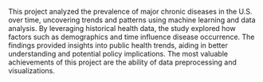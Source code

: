 This project analyzed the prevalence of major chronic diseases in the U.S. over time, uncovering trends and patterns using machine learning and data analysis. By leveraging historical health data, the study explored how factors such as demographics and time influence disease occurrence. The findings provided insights into public health trends, aiding in better understanding and potential policy implications. The most valuable achievements of this project are the ability of data preprocessing and visualizations.
